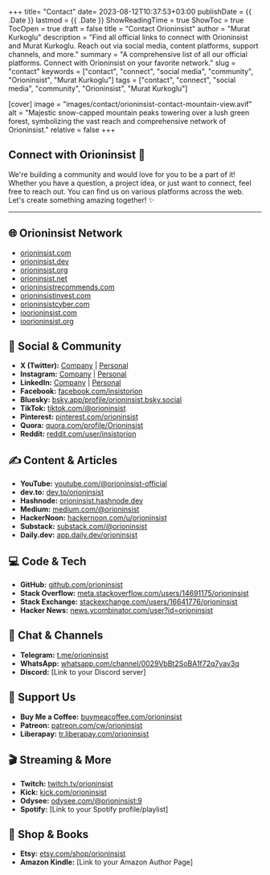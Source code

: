 +++
title= "Contact"
date= 2023-08-12T10:37:53+03:00
publishDate = {{ .Date }}
lastmod = {{ .Date }}
ShowReadingTime = true
ShowToc = true
TocOpen = true
draft = false 
title = "Contact Orioninsist"
author = "Murat Kurkoglu"
description = "Find all official links to connect with Orioninsist and Murat Kurkoglu. Reach out via social media, content platforms, support channels, and more."
summary = "A comprehensive list of all our official platforms. Connect with Orioninsist on your favorite network."
slug = "contact"
keywords = ["contact", "connect", "social media", "community", "Orioninsist", "Murat Kurkoglu"]
tags = ["contact", "connect", "social media", "community", "Orioninsist", "Murat Kurkoglu"]

[cover]
    image = "images/contact/orioninsist-contact-mountain-view.avif"
    alt = "Majestic snow-capped mountain peaks towering over a lush green forest, symbolizing the vast reach and comprehensive network of Orioninsist."
    relative = false
+++


## Connect with Orioninsist 🚀

We're building a community and would love for you to be a part of it! Whether you have a question, a project idea, or just want to connect, feel free to reach out. You can find us on various platforms across the web. Let's create something amazing together! ✨

---

## 🌐 Orioninsist Network

* [orioninsist.com](https://orioninsist.com/)
* [orioninsist.dev](https://orioninsist.dev/)
* [orioninsist.org](https://orioninsist.org/)
* [orioninsist.net](https://orioninsist.net/)
* [orioninsistrecommends.com](https://orioninsistrecommends.com/)
* [orioninsistinvest.com](https://orioninsistinvest.com/)
* [orioninsistcyber.com](https://orioninsistcyber.com/)
* [ioorioninsist.com](https://ioorioninsist.com/)
* [ioorioninsist.org](https://ioorioninsist.org/)


## 🤝 Social & Community

* **X (Twitter):** [Company](https://x.com/InsistOrion) | [Personal](https://x.com/orioninsist)
* **Instagram:** [Company](https://www.instagram.com/insistorion/) | [Personal](https://www.instagram.com/muratkurkoglu/)
* **LinkedIn:** [Company](https://www.linkedin.com/company/orioninsist/) | [Personal](https://www.linkedin.com/in/murat-kurkoglu/)
* **Facebook:** [facebook.com/insistorion](https://www.facebook.com/insistorion/)
* **Bluesky:** [bsky.app/profile/orioninsist.bsky.social](https://bsky.app/profile/orioninsist.bsky.social)
* **TikTok:** [tiktok.com/@orioninsist](https://www.tiktok.com/@orioninsist)
* **Pinterest:** [pinterest.com/orioninsist](https://www.pinterest.com/orioninsist/)
* **Quora:** [quora.com/profile/Orioninsist](https://www.quora.com/profile/Orioninsist)
* **Reddit:** [reddit.com/user/insistorion](https://www.reddit.com/user/insistorion/)


## ✍️ Content & Articles

* **YouTube:** [youtube.com/@orioninsist-official](https://www.youtube.com/@orioninsist-official)
* **dev.to:** [dev.to/orioninsist](https://dev.to/orioninsist)
* **Hashnode:** [orioninsist.hashnode.dev](https://orioninsist.hashnode.dev/)
* **Medium:** [medium.com/@orioninsist](https://medium.com/@orioninsist)
* **HackerNoon:** [hackernoon.com/u/orioninsist](https://hackernoon.com/u/orioninsist)
* **Substack:** [substack.com/@orioninsist](https://substack.com/@orioninsist)
* **Daily.dev:** [app.daily.dev/orioninsist](https://app.daily.dev/orioninsist)


## 💻 Code & Tech

* **GitHub:** [github.com/orioninsist](https://github.com/orioninsist)
* **Stack Overflow:** [meta.stackoverflow.com/users/14691175/orioninsist](https://meta.stackoverflow.com/users/14691175/orioninsist)
* **Stack Exchange:** [stackexchange.com/users/16641776/orioninsist](https://stackexchange.com/users/16641776/orioninsist)
* **Hacker News:** [news.ycombinator.com/user?id=orioninsist](https://news.ycombinator.com/user?id=orioninsist)


## 💬 Chat & Channels

* **Telegram:** [t.me/orioninsist](https://t.me/orioninsist)
* **WhatsApp:** [whatsapp.com/channel/0029VbBt2SoBA1f72q7yav3q](https://whatsapp.com/channel/0029VbBt2SoBA1f72q7yav3q)
* **Discord:** [Link to your Discord server]
 

## 💖 Support Us

* **Buy Me a Coffee:** [buymeacoffee.com/orioninsist](https://buymeacoffee.com/orioninsist)
* **Patreon:** [patreon.com/cw/orioninsist](https://www.patreon.com/cw/orioninsist)
* **Liberapay:** [tr.liberapay.com/orioninsist](https://tr.liberapay.com/orioninsist/)


## 🎬 Streaming & More

* **Twitch:** [twitch.tv/orioninsist](https://www.twitch.tv/orioninsist)
* **Kick:** [kick.com/orioninsist](https://kick.com/orioninsist)
* **Odysee:** [odysee.com/@orioninsist:9](https://odysee.com/@orioninsist:9)
* **Spotify:** [Link to your Spotify profile/playlist]
 

## 🛒 Shop & Books

* **Etsy:** [etsy.com/shop/orioninsist](https://www.etsy.com/shop/orioninsist)
* **Amazon Kindle:** [Link to your Amazon Author Page]
 